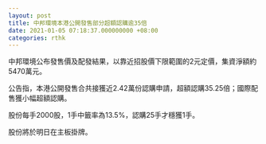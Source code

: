 ```yaml
---
layout: post
title: 中邦環境本港公開發售部分超額認購逾35倍
date: 2021-01-05 07:18:37.000000000 +08:00
categories: rthk
---
```


中邦環境公布發售價及配發結果，以靠近招股價下限範圍的2元定價，集資淨額約5470萬元。

公告指，本港公開發售合共接獲近2.42萬份認購申請，超額認購35.25倍；國際配售獲小幅超額認購。

股份每手2000股，1手中籤率為13.5%，認購25手才穩獲1手。

股份將於明日在主板掛牌。
